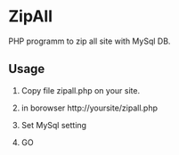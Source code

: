 ZipAll
======

PHP programm to zip all site with MySql DB.

Usage
-----

1.  Copy file zipall.php on your site.

2.  in borowser http://yoursite/zipall.php

3.  Set MySql setting 

4.  GO
